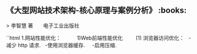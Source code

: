 <h2>《大型网站技术架构-核心原理与案例分析》 :books: </h2> 
> 李智慧 著       电子工业出版社

``html
1.网站性能优化：          
 1)Web前端性能优化        
  (1) 浏览器访问优化：
   -减少 http 请求.
   -使用浏览器缓存.   
   -启用压缩.
```   
